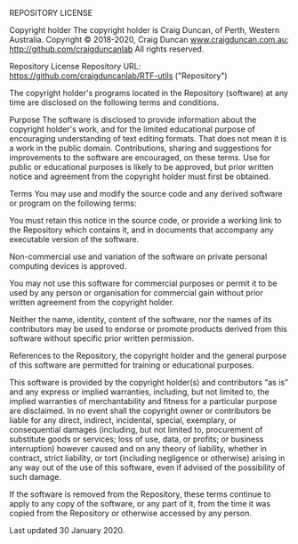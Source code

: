 REPOSITORY LICENSE 

Copyright holder
The copyright holder is Craig Duncan, of Perth, Western Australia.
Copyright © 2018-2020, Craig Duncan www.craigduncan.com.au; http://github.com/craigduncanlab All rights reserved.

Repository License
Repository URL: https://github.com/craigduncanlab/RTF-utils ("Repository")

The copyright holder's programs located in the Repository (software) at any time are disclosed on the following terms and conditions.

Purpose
The software is disclosed to provide information about the copyright holder's work, and for the limited educational purpose of encouraging understanding of text editing formats. That does not mean it is a work in the public domain. Contributions, sharing and suggestions for improvements to the software are encouraged, on these terms. Use for public or educational purposes is likely to be approved, but prior written notice and agreement from the copyright holder must first be obtained.

Terms
You may use and modify the source code and any derived software or program on the following terms:

You must retain this notice in the source code, or provide a working link to the Repository which contains it, and in documents that accompany any executable version of the software.

Non-commercial use and variation of the software on private personal computing devices is approved.

You may not use this software for commercial purposes or permit it to be used by any person or organisation for commercial gain without prior written agreement from the copyright holder.

Neither the name, identity, content of the software, nor the names of its contributors may be used to endorse or promote products derived from this software without specific prior written permission.

References to the Repository, the copyright holder and the general purpose of this software are permitted for training or educational purposes.

This software is provided by the copyright holder(s) and contributors “as is” and any express or implied warranties, including, but not limited to, the implied warranties of merchantability and fitness for a particular purpose are disclaimed. In no event shall the copyright owner or contributors be liable for any direct, indirect, incidental, special, exemplary, or consequential damages (including, but not limited to, procurement of substitute goods or services; loss of use, data, or profits; or business interruption) however caused and on any theory of liability, whether in contract, strict liability, or tort (including negligence or otherwise) arising in any way out of the use of this software, even if advised of the possibility of such damage.

If the software is removed from the Repository, these terms continue to apply to any copy of the software, or any part of it, from the time it was copied from the Repository or otherwise accessed by any person.

Last updated 30 January 2020.
